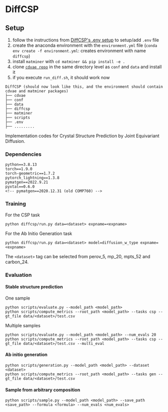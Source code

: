 # DiffCSP

## Setup
1. follow the instructions from [DiffCSP's .env setup](https://github.com/jiaor17/DiffCSP?tab=readme-ov-file#dependencies-and-setup) to setup/add `.env` file  
2. create the anaconda environment with the `environment.yml` file (`conda env create -f environment.yml`: creates environment with name `diffcsp`)
3. install `matminer` with `cd matminer && pip install -e .`   
4. clone [`cdvae repo`](https://github.com/txie-93/cdvae) in the same directory level as `conf` and `data` and install it    
5. if you execute `run_diff.sh`, it should work now  
```
DiffCSP (should now look like this, and the environment should contain cdvae and matminer packages)
├── cdvae
├── conf
├── data 
├── diffcsp
├── matminer
├── scripts
├── .env
├── .........
```

Implementation codes for Crystal Structure Prediction by Joint Equivariant Diffusion.

### Dependencies

```
python==3.8.13
torch==1.9.0
torch-geometric==1.7.2
pytorch_lightning==1.3.8
pymatgen==2022.9.21 
pyxtal==0.6.0
<!-- pymatgen==2020.12.31 (old COMP760) -->
```

### Training

For the CSP task

```
python diffcsp/run.py data=<dataset> expname=<expname>
```

For the Ab Initio Generation task

```
python diffcsp/run.py data=<dataset> model=diffusion_w_type expname=<expname>
```

The ``<dataset>`` tag can be selected from perov_5, mp_20, mpts_52 and carbon_24.

### Evaluation

#### Stable structure prediction 

One sample 

```
python scripts/evaluate.py --model_path <model_path>
python scripts/compute_metrics --root_path <model_path> --tasks csp --gt_file data/<dataset>/test.csv 
```

Multiple samples

```
python scripts/evaluate.py --model_path <model_path> --num_evals 20
python scripts/compute_metrics --root_path <model_path> --tasks csp --gt_file data/<dataset>/test.csv --multi_eval
```

#### Ab initio generation

```
python scripts/generation.py --model_path <model_path> --dataset <dataset>
python scripts/compute_metrics --root_path <model_path> --tasks gen --gt_file data/<dataset>/test.csv
```


#### Sample from arbitrary composition

```
python scripts/sample.py --model_path <model_path> --save_path <save_path> --formula <formula> --num_evals <num_evals>
```
